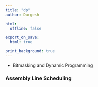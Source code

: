 ```yaml
---
title: "dp"
author: Durgesh

html:
  offline: false

export_on_save:
  html: true

print_background: true
---
```


* Bitmasking and Dynamic Programming

### Assembly Line Scheduling

